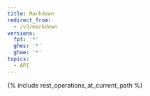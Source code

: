 ```yaml
---
title: Markdown
redirect_from:
  - /v3/markdown
versions:
  fpt: '*'
  ghes: '*'
  ghae: '*'
topics:
  - API
---
```


{% include rest_operations_at_current_path %}
